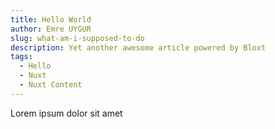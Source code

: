 ```yaml
---
title: Hello World
author: Emre UYGUR
slug: what-am-i-supposed-to-do
description: Yet another awesome article powered by Bloxt
tags:
  - Hello
  - Nuxt
  - Nuxt Content
---
```


Lorem ipsum dolor sit amet
